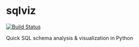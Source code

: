 sqlviz
========
[![Build Status](https://travis-ci.org/hawkw/sqlviz.svg?branch=master)](https://travis-ci.org/hawkw/sqlviz)

Quick SQL schema analysis &amp; visualization in Python
